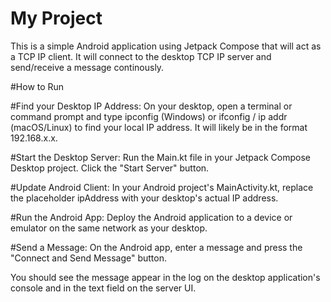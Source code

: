 # My Project
This is a simple Android application using Jetpack Compose that will act as a TCP IP client. It will connect to the desktop TCP IP server and send/receive a message continously.

#How to Run

#Find your Desktop IP Address: 
On your desktop, open a terminal or command prompt and type ipconfig (Windows) or ifconfig / ip addr (macOS/Linux) to find your local IP address. It will likely be in the format 192.168.x.x.

#Start the Desktop Server: 
Run the Main.kt file in your Jetpack Compose Desktop project. Click the "Start Server" button.

#Update Android Client: 
In your Android project's MainActivity.kt, replace the placeholder ipAddress with your desktop's actual IP address.

#Run the Android App: 
Deploy the Android application to a device or emulator on the same network as your desktop.

#Send a Message: 
On the Android app, enter a message and press the "Connect and Send Message" button.

You should see the message appear in the log on the desktop application's console and in the text field on the server UI.
